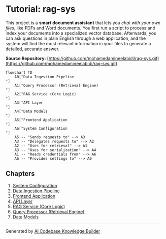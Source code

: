 # Tutorial: rag-sys

This project is a **smart document assistant** that lets you *chat with your own files*, like PDFs and Word documents. You first run a script to process and index your documents into a specialized vector database. Afterwards, you can ask questions in plain English through a web application, and the system will find the most relevant information in your files to generate a detailed, accurate answer.


**Source Repository:** [https://github.com/mohamedamineelabidi/rag-sys.git](https://github.com/mohamedamineelabidi/rag-sys.git)

```mermaid
flowchart TD
    A0["Data Ingestion Pipeline
"]
    A1["Query Processor (Retrieval Engine)
"]
    A2["RAG Service (Core Logic)
"]
    A3["API Layer
"]
    A4["Data Models
"]
    A5["Frontend Application
"]
    A6["System Configuration
"]
    A5 -- "Sends requests to" --> A3
    A3 -- "Delegates requests to" --> A2
    A2 -- "Uses for retrieval" --> A1
    A3 -- "Uses for serialization" --> A4
    A1 -- "Reads credentials from" --> A6
    A6 -- "Provides settings to" --> A0
```

## Chapters

1. [System Configuration
](01_system_configuration_.md)
2. [Data Ingestion Pipeline
](02_data_ingestion_pipeline_.md)
3. [Frontend Application
](03_frontend_application_.md)
4. [API Layer
](04_api_layer_.md)
5. [RAG Service (Core Logic)
](05_rag_service__core_logic__.md)
6. [Query Processor (Retrieval Engine)
](06_query_processor__retrieval_engine__.md)
7. [Data Models
](07_data_models_.md)


---

Generated by [AI Codebase Knowledge Builder](https://github.com/The-Pocket/Tutorial-Codebase-Knowledge)